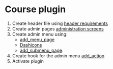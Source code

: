 # Course plugin 
1. Create header file using [header requirements](https://developer.wordpress.org/plugins/the-basics/header-requirements/)
2. Create admin pages [administration screens](https://wordpress.org/support/article/administration-screens/)
3. Create admin menu using:
    * [add_menu_page](https://developer.wordpress.org/reference/functions/add_menu_page/) 
    * [Dashicons](http://calebserna.com/dashicons-cheatsheet/) 
    * [add_submenu_page](https://developer.wordpress.org/reference/functions/add_submenu_page/).
4. Create hook for the admin menu [add_action](https://developer.wordpress.org/reference/functions/add_action/)
5. Activate plugin
